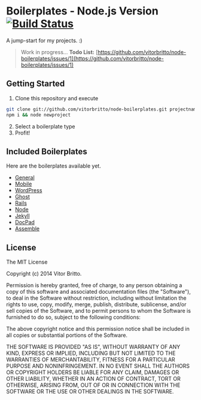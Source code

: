 # Boilerplates - Node.js Version [![Build Status](https://travis-ci.org/vitorbritto/node-boilerplates.png)](https://travis-ci.org/vitorbritto/node-boilerplates)

A jump-start for my projects. :)

> Work in progress...
> **Todo List:** [https://github.com/vitorbritto/node-boilerplates/issues/1](https://github.com/vitorbritto/node-boilerplates/issues/1)


## Getting Started

1. Clone this repository and execute

```bash
git clone git://github.com/vitorbritto/node-boilerplates.git projectname && cd $_
npm i && node newproject
```

2. Select a boilerplate type
3. Profit!


## Included Boilerplates

Here are the boilerplates available yet.

- [General](general/)
- [Mobile](mobile/)
- [WordPress](wordpress/)
- [Ghost](ghost/)
- [Rails](rails/)
- [Node](node/)
- [Jekyll](jekyll/)
- [DocPad](docpad/)
- [Assemble](assemble/)


## License

The MIT License

Copyright (c) 2014 Vitor Britto.

Permission is hereby granted, free of charge, to any person obtaining a copy
of this software and associated documentation files (the "Software"), to deal
in the Software without restriction, including without limitation the rights
to use, copy, modify, merge, publish, distribute, sublicense, and/or sell
copies of the Software, and to permit persons to whom the Software is
furnished to do so, subject to the following conditions:

The above copyright notice and this permission notice shall be included in
all copies or substantial portions of the Software.

THE SOFTWARE IS PROVIDED "AS IS", WITHOUT WARRANTY OF ANY KIND, EXPRESS OR
IMPLIED, INCLUDING BUT NOT LIMITED TO THE WARRANTIES OF MERCHANTABILITY,
FITNESS FOR A PARTICULAR PURPOSE AND NONINFRINGEMENT. IN NO EVENT SHALL THE
AUTHORS OR COPYRIGHT HOLDERS BE LIABLE FOR ANY CLAIM, DAMAGES OR OTHER
LIABILITY, WHETHER IN AN ACTION OF CONTRACT, TORT OR OTHERWISE, ARISING FROM,
OUT OF OR IN CONNECTION WITH THE SOFTWARE OR THE USE OR OTHER DEALINGS IN
THE SOFTWARE.
